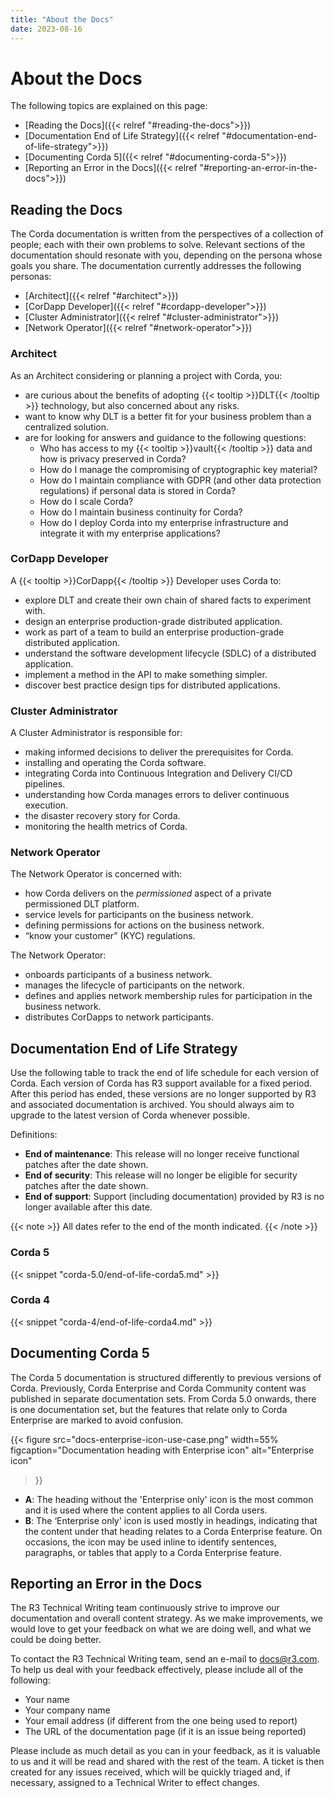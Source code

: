 ```yaml
---
title: "About the Docs"
date: 2023-08-16
---
```

# About the Docs
The following topics are explained on this page:
* [Reading the Docs]({{< relref "#reading-the-docs">}})
* [Documentation End of Life Strategy]({{< relref "#documentation-end-of-life-strategy">}})
* [Documenting Corda 5]({{< relref "#documenting-corda-5">}})
* [Reporting an Error in the Docs]({{< relref "#reporting-an-error-in-the-docs">}})

## Reading the Docs

The Corda documentation is written from the perspectives of a collection of people; each with their own problems to solve. Relevant sections of the documentation should resonate with you, depending on the persona whose goals you share. The documentation currently addresses the following personas:
* [Architect]({{< relref "#architect">}})
* [CorDapp Developer]({{< relref "#cordapp-developer">}})
* [Cluster Administrator]({{< relref "#cluster-administrator">}})
* [Network Operator]({{< relref "#network-operator">}})

### Architect

As an Architect considering or planning a project with Corda, you:
* are curious about the benefits of adopting {{< tooltip >}}DLT{{< /tooltip >}} technology, but also concerned about any risks.
* want to know why DLT is a better fit for your business problem than a centralized solution.
* are for looking for answers and guidance to the following questions:
   * Who has access to my {{< tooltip >}}vault{{< /tooltip >}} data and how is privacy preserved in Corda?
   * How do I manage the compromising of cryptographic key material?
   * How do I maintain compliance with GDPR (and other data protection regulations) if personal data is stored in Corda?
   * How do I scale Corda?
   * How do I maintain business continuity for Corda?
   * How do I deploy Corda into my enterprise infrastructure and integrate it with my enterprise applications?

### CorDapp Developer

A {{< tooltip >}}CorDapp{{< /tooltip >}} Developer uses Corda to:
* explore DLT and create their own chain of shared facts to experiment with.
* design an enterprise production-grade distributed application.
* work as part of a team to build an enterprise production-grade distributed application.
* understand the software development lifecycle (SDLC) of a distributed application.
* implement a method in the API to make something simpler.
* discover best practice design tips for distributed applications.

### Cluster Administrator

A Cluster Administrator is responsible for:
* making informed decisions to deliver the prerequisites for Corda.
* installing and operating the Corda software.
* integrating Corda into Continuous Integration and Delivery CI/CD pipelines.
* understanding how Corda manages errors to deliver continuous execution.
* the disaster recovery story for Corda.
* monitoring the health metrics of Corda.

### Network Operator

The Network Operator is concerned with:
* how Corda delivers on the _permissioned_ aspect of a private permissioned DLT platform.
* service levels for participants on the business network.
* defining permissions for actions on the business network.
* “know your customer” (KYC) regulations.

The Network Operator:
* onboards participants of a business network.
* manages the lifecycle of participants on the network.
* defines and applies network membership rules for participation in the business network.
* distributes CorDapps to network participants.

## Documentation End of Life Strategy
Use the following table to track the end of life schedule for each version of Corda. Each version of Corda has R3 support available for a fixed period. 
After this period has ended, these versions are no longer supported by R3 and associated documentation is archived. You should always aim to upgrade to the latest version of Corda whenever possible.

Definitions:

* **End of maintenance**: This release will no longer receive functional patches after the date shown.
* **End of security**: This release will no longer be eligible for security patches after the date shown.
* **End of support**: Support (including documentation) provided by R3 is no longer available after this date.

{{< note >}}
All dates refer to the end of the month indicated.
{{< /note >}}

### Corda 5

{{< snippet "corda-5.0/end-of-life-corda5.md" >}}

### Corda 4

{{< snippet "corda-4/end-of-life-corda4.md" >}}

## Documenting Corda 5
The Corda 5 documentation is structured differently to previous versions of Corda. Previously, Corda Enterprise and Corda Community content was published in separate documentation sets. 
From Corda 5.0 onwards, there is one documentation set, but the features that relate only to Corda Enterprise are marked to avoid confusion. 

{{< 
  figure
	 src="docs-enterprise-icon-use-case.png"
   width=55%
	 figcaption="Documentation heading with Enterprise icon"
	 alt="Enterprise icon"
>}}

* **A**: The heading without the 'Enterprise only' icon is the most common and it is used where the content applies to all Corda users.
* **B**: The ‘Enterprise only' icon is used mostly in headings, indicating that the content under that heading relates to a Corda Enterprise feature. On occasions, the icon may be used inline to identify sentences, paragraphs, or tables that apply to a Corda Enterprise feature.

## Reporting an Error in the Docs
The R3 Technical Writing team continuously strive to improve our documentation and overall content strategy. As we make improvements, we would love to get your feedback on what we are doing well, and what we could be doing better. 

To contact the R3 Technical Writing team, send an e-mail to [docs@r3.com](mailto:docs@r3.com). To help us deal with your feedback effectively, please include all of the following:

* Your name
* Your company name
* Your email address (if different from the one being used to report)
* The URL of the documentation page (if it is an issue being reported)

Please include as much detail as you can in your feedback, as it is valuable to us and it will be read and shared with the rest of the team. A ticket is then created for any issues received, which will be quickly triaged and, if necessary, assigned to a Technical Writer to effect changes.
